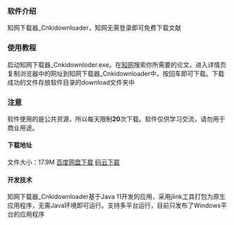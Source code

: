 ### 软件介绍
知网下载器_Cnkidownloader，知网无需登录即可免费下载文献
### 使用教程
启动知网下载器_Cnkidownloder.exe。在[知网](http://www.cnki.net/)搜索你所需要的论文，进入详情页复制浏览器中的网址到知网下载器_Cnkidownloader中，按回车即可下载。下载成功的文件存放软件目录的download文件夹中

### 注意
软件使用的是公共资源，所以每天限制**20**次下载。软件仅供学习交流，请勿用于商业用途。
#### 下载地址
文件大小：17.9M
[百度网盘下载](https://pan.baidu.com/s/1kvEmE4p0CNPPWRfmygyBNg)
[码云下载](https://gitee.com/ishare20/cnkidownloader/releases)
#### 开发技术
知网下载器_Cnkidownloader基于Java 11开发的应用，采用jlink工具打包为原生应用程序，无需Java环境即可运行。支持多平台运行，目前只发布了Windows平台的应用程序